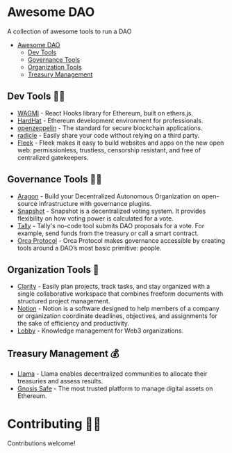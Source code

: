 # Awesome DAO
A collection of awesome tools to run a DAO

* [Awesome DAO](#awesome-dao)
  * [Dev Tools](#dev-tools)
  * [Governance Tools](#governance-tools)
  * [Organization Tools](#organization-tools)
  * [Treasury Management](#treasury-management-)

## Dev Tools 🧙‍♀️

* [WAGMI](https://wagmi.sh/) - React Hooks library for Ethereum, built on ethers.js.
* [HardHat](https://github.com/bower/bower) - Ethereum development environment for professionals.
* [openzeppelin](https://openzeppelin.com/) - The standard for secure blockchain applications.
* [radicle](https://radicle.xyz/) - Easily share your code without relying on a third party.
* [Fleek](https://fleek.co/) - Fleek makes it easy to build websites and apps on the new open web: permissionless, trustless, censorship resistant, and free of centralized gatekeepers.

## Governance Tools 🧑‍⚖️

* [Aragon](https://aragon.org/) - Build your Decentralized Autonomous Organization on open-source infrastructure with governance plugins.
* [Snapshot](https://snapshot.org) - Snapshot is a decentralized voting system. It provides flexibility on how voting power is calculated for a vote.
* [Tally](https://www.tally.xyz/) - Tally's no-code tool submits DAO proposals for a vote. For example, send funds from the treasury or call a smart contract.
* [Orca Protocol](https://www.orcaprotocol.org/) - Orca Protocol makes governance accessible by creating tools around a DAO’s most basic primitive: people.

## Organization Tools 🧠

* [Clarity](https://www.clarity.so/) - Easily plan projects, track tasks, and stay organized with a single collaborative workspace that combines freeform documents with structured project management.
* [Notion](https://www.notion.so/) - Notion is a software designed to help members of a company or organization coordinate deadlines, objectives, and assignments for the sake of efficiency and productivity.
* [Lobby](https://www.lobby.so/) - Knowledge management for Web3 organizations.

## Treasury Management 💰

* [Llama](https://llama.xyz/) - Llama enables decentralized communities to allocate their treasuries and assess results.
* [Gnosis Safe](https://gnosis-safe.io/) - The most trusted platform to manage digital assets on Ethereum.




# Contributing 👩‍💻

Contributions welcome!



